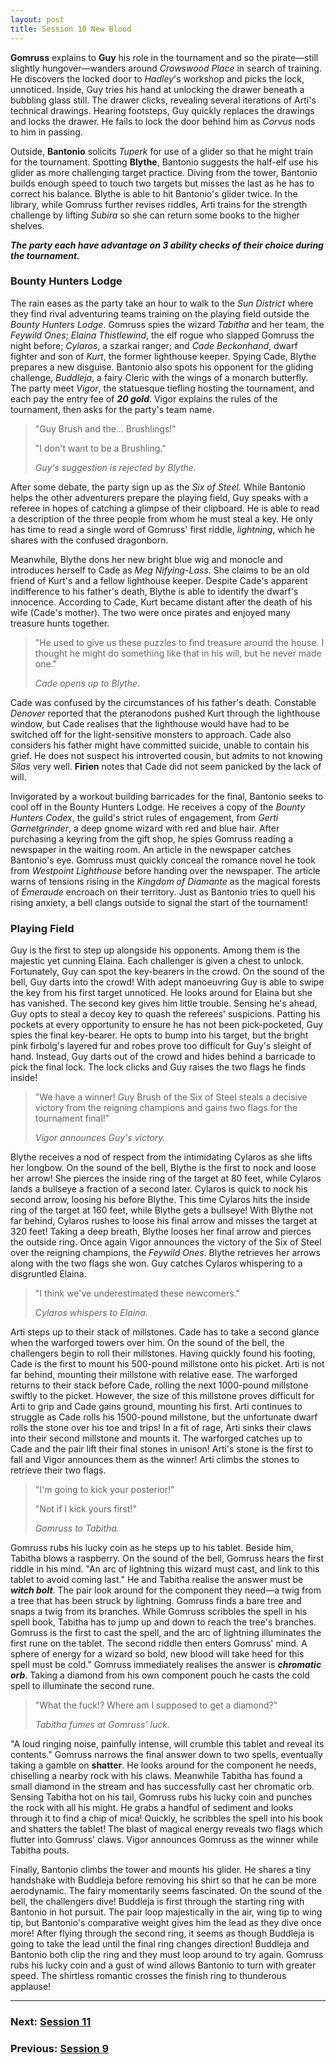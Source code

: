 ```yaml
---
layout: post
title: Session 10 New Blood
---
```


**Gomruss** explains to **Guy** his role in the tournament and so the pirate—still slightly hungover—wanders around *Crowswood Place* in search of training. He discovers the locked door to *Hadley*'s workshop and picks the lock, unnoticed. Inside, Guy tries his hand at unlocking the drawer beneath a bubbling glass still. The drawer clicks, revealing several iterations of Arti's technical drawings. Hearing footsteps, Guy quickly replaces the drawings and locks the drawer. He fails to lock the door behind him as *Corvus* nods to him in passing.

Outside, **Bantonio** solicits *Tuperk* for use of a glider so that he might train for the tournament. Spotting **Blythe**, Bantonio suggests the half-elf use his glider as more challenging target practice. Diving from the tower, Bantonio builds enough speed to touch two targets but misses the last as he has to correct his balance. Blythe is able to hit Bantonio's glider twice. In the library, while Gomruss further revises riddles, Arti trains for the strength challenge by lifting *Subira* so she can return some books to the higher shelves.

***The party each have advantage on 3 ability checks of their choice during the tournament.***

### Bounty Hunters Lodge

The rain eases as the party take an hour to walk to the *Sun District* where they find rival adventuring teams training on the playing field outside the *Bounty Hunters Lodge*. Gomruss spies the wizard *Tabitha* and her team, the *Feywild Ones*; *Elaina Thistlewind*, the elf rogue who slapped Gomruss the night before; *Cylaros*, a szarkai ranger; and *Cade Beckonhand*, dwarf fighter and son of *Kurt*, the former lighthouse keeper. Spying Cade, Blythe prepares a new disguise. Bantonio also spots his opponent for the gliding challenge, *Buddleja*, a fairy Cleric with the wings of a monarch butterfly. The party meet *Vigor*, the statuesque tiefling hosting the tournament, and each pay the entry fee of ***20 gold***. Vigor explains the rules of the tournament, then asks for the party's team name.

> "Guy Brush and the... Brushlings!"
>
> "I don't want to be a Brushling."
>
> *Guy's suggestion is rejected by Blythe.*

After some debate, the party sign up as the *Six of Steel*. While Bantonio helps the other adventurers prepare the playing field, Guy speaks with a referee in hopes of catching a glimpse of their clipboard. He is able to read a description of the three people from whom he must steal a key. He only has time to read a single word of Gomruss' first riddle, *lightning*, which he shares with the confused dragonborn.

Meanwhile, Blythe dons her new bright blue wig and monocle and introduces herself to Cade as *Meg Nifying-Lass*. She claims to be an old friend of Kurt's and a fellow lighthouse keeper. Despite Cade's apparent indifference to his father's death, Blythe is able to identify the dwarf's innocence. According to Cade, Kurt became distant after the death of his wife (Cade's mother). The two were once pirates and enjoyed many treasure hunts together.

> "He used to give us these puzzles to find treasure around the house. I thought he might do something like that in his will, but he never made one."
>
> *Cade opens up to Blythe.*

Cade was confused by the circumstances of his father's death. Constable *Denover* reported that the pteranodons pushed Kurt through the lighthouse window, but Cade realises that the lighthouse would have had to be switched off for the light-sensitive monsters to approach. Cade also considers his father might have committed suicide, unable to contain his grief. He does not suspect his introverted cousin, but admits to not knowing *Silas* very well. **Firien** notes that Cade did not seem panicked by the lack of will.

Invigorated by a workout building barricades for the final, Bantonio seeks to cool off in the Bounty Hunters Lodge. He receives a copy of the *Bounty Hunters Codex*, the guild's strict rules of engagement, from *Gerti Garnetgrinder*, a deep gnome wizard with red and blue hair. After purchasing a keyring from the gift shop, he spies Gomruss reading a newspaper in the waiting room. An article in the newspaper catches Bantonio's eye. Gomruss must quickly conceal the romance novel he took from *Westpoint Lighthouse* before handing over the newspaper. The article warns of tensions rising in the *Kingdom of Diamante* as the magical forests of *Émeraude* encroach on their territory. Just as Bantonio tries to quell his rising anxiety, a bell clangs outside to signal the start of the tournament!

### Playing Field

Guy is the first to step up alongside his opponents. Among them is the majestic yet cunning Elaina. Each challenger is given a chest to unlock. Fortunately, Guy can spot the key-bearers in the crowd. On the sound of the bell, Guy darts into the crowd! With adept manoeuvring Guy is able to swipe the key from his first target unnoticed. He looks around for Elaina but she has vanished. The second key gives him little trouble. Sensing he's ahead, Guy opts to steal a decoy key to quash the referees' suspicions. Patting his pockets at every opportunity to ensure he has not been pick-pocketed, Guy spies the final key-bearer. He opts to bump into his target, but the bright pink firbolg's layered fur and robes prove too difficult for Guy's sleight of hand. Instead, Guy darts out of the crowd and hides behind a barricade to pick the final lock. The lock clicks and Guy raises the two flags he finds inside!

> "We have a winner! Guy Brush of the Six of Steel steals a decisive victory from the reigning champions and gains two flags for the tournament final!"
>
> *Vigor announces Guy's victory.*

Blythe receives a nod of respect from the intimidating Cylaros as she lifts her longbow. On the sound of the bell, Blythe is the first to nock and loose her arrow! She pierces the inside ring of the target at 80 feet, while Cylaros lands a bullseye a fraction of a second later. Cylaros is quick to nock his second arrow, loosing his before Blythe. This time Cylaros hits the inside ring of the target at 160 feet, while Blythe gets a bullseye! With Blythe not far behind, Cylaros rushes to loose his final arrow and misses the target at 320 feet! Taking a deep breath, Blythe looses her final arrow and pierces the outside ring. Once again Vigor announces the victory of the Six of Steel over the reigning champions, the *Feywild Ones*. Blythe retrieves her arrows along with the two flags she won. Guy catches Cylaros whispering to a disgruntled Elaina.

> "I think we've underestimated these newcomers."
>
> *Cylaros whispers to Elaina.*

Arti steps up to their stack of millstones. Cade has to take a second glance when the warforged towers over him. On the sound of the bell, the challengers begin to roll their millstones. Having quickly found his footing, Cade is the first to mount his 500-pound millstone onto his picket. Arti is not far behind, mounting their millstone with relative ease. The warforged returns to their stack before Cade, rolling the next 1000-pound millstone swiftly to the picket. However, the size of this millstone proves difficult for Arti to grip and Cade gains ground, mounting his first. Arti continues to struggle as Cade rolls his 1500-pound millstone, but the unfortunate dwarf rolls the stone over his toe and trips! In a fit of rage, Arti sinks their claws into their second millstone and mounts it. The warforged catches up to Cade and the pair lift their final stones in unison! Arti's stone is the first to fall and Vigor announces them as the winner! Arti climbs the stones to retrieve their two flags.

> "I'm going to kick your posterior!"
>
> "Not if I kick yours first!"
>
> *Gomruss to Tabitha.*

Gomruss rubs his lucky coin as he steps up to his tablet. Beside him, Tabitha blows a raspberry. On the sound of the bell, Gomruss hears the first riddle in his mind. "An arc of lightning this wizard must cast, and link to this tablet to avoid coming last." He and Tabitha realise the answer must be ***witch bolt***. The pair look around for the component they need—a twig from a tree that has been struck by lightning. Gomruss finds a bare tree and snaps a twig from its branches. While Gomruss scribbles the spell in his spell book, Tabitha has to jump up and down to reach the tree's branches. Gomruss is the first to cast the spell, and the arc of lightning illuminates the first rune on the tablet. The second riddle then enters Gomruss' mind. A sphere of energy for a wizard so bold, new blood will take heed for this spell must be cold." Gomruss immediately realises the answer is ***chromatic orb***. Taking a diamond from his own component pouch he casts the cold spell to illuminate the second rune.

> "What the fuck!? Where am I supposed to get a diamond?"
>
> *Tabitha fumes at Gomruss' luck.*

"A loud ringing noise, painfully intense, will crumble this tablet and reveal its contents." Gomruss narrows the final answer down to two spells, eventually taking a gamble on **shatter**. He looks around for the component he needs, chiselling a nearby rock with his claws. Meanwhile Tabitha has found a small diamond in the stream and has successfully cast her chromatic orb. Sensing Tabitha hot on his tail, Gomruss rubs his lucky coin and punches the rock with all his might. He grabs a handful of sediment and looks through it to find a chip of mica! Quickly, he scribbles the spell into his book and shatters the tablet! The blast of magical energy reveals two flags which flutter into Gomruss' claws. Vigor announces Gomruss as the winner while Tabitha pouts.

Finally, Bantonio climbs the tower and mounts his glider. He shares a tiny handshake with Buddleja before removing his shirt so that he can be more aerodynamic. The fairy momentarily seems fascinated. On the sound of the bell, the challengers dive! Buddleja is first through the starting ring with Bantonio in hot pursuit. The pair loop majestically in the air, wing tip to wing tip, but Bantonio's comparative weight gives him the lead as they dive once more! After flying through the second ring, it seems as though Buddleja is going to take the lead until the final ring changes direction! Buddleja and Bantonio both clip the ring and they must loop around to try again. Gomruss rubs his lucky coin and a gust of wind allows Bantonio to turn with greater speed. The shirtless romantic crosses the finish ring to thunderous applause!

---

### **Next: [Session 11](session-11)**
### **Previous: [Session 9](session-9)**
